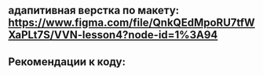 ## адапитивная верстка по макету: https://www.figma.com/file/QnkQEdMpoRU7tfWXaPLt7S/VVN-lesson4?node-id=1%3A94

## Рекомендации к коду:
